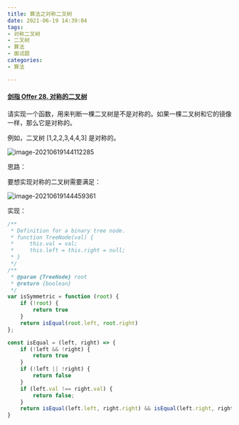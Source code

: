 ```yaml
---
title: 算法之对称二叉树
date: 2021-06-19 14:39:04
tags:
- 对称二叉树
- 二叉树
- 算法
- 面试题
categories:
- 算法

---
```


#### [剑指 Offer 28. 对称的二叉树](https://leetcode-cn.com/problems/dui-cheng-de-er-cha-shu-lcof/)

请实现一个函数，用来判断一棵二叉树是不是对称的。如果一棵二叉树和它的镜像一样，那么它是对称的。

例如，二叉树 [1,2,2,3,4,4,3] 是对称的。

![image-20210619144112285](D:\Blogs\NollieLeo.github.io\source\_posts\算法之对称二叉树\image-20210619144112285.png)

思路：

要想实现对称的二叉树需要满足：

![image-20210619144459361](D:\Blogs\NollieLeo.github.io\source\_posts\算法之对称二叉树\image-20210619144459361.png)

实现：

```js
/**
 * Definition for a binary tree node.
 * function TreeNode(val) {
 *     this.val = val;
 *     this.left = this.right = null;
 * }
 */
/**
 * @param {TreeNode} root
 * @return {boolean}
 */
var isSymmetric = function (root) {
    if (!root) {
        return true
    }
    return isEqual(root.left, root.right)
};

const isEqual = (left, right) => {
    if (!left && !right) {
        return true
    }
    if (!left || !right) {
        return false
    }
    if (left.val !== right.val) {
        return false;
    }
    return isEqual(left.left, right.right) && isEqual(left.right, right.left);
}
```

